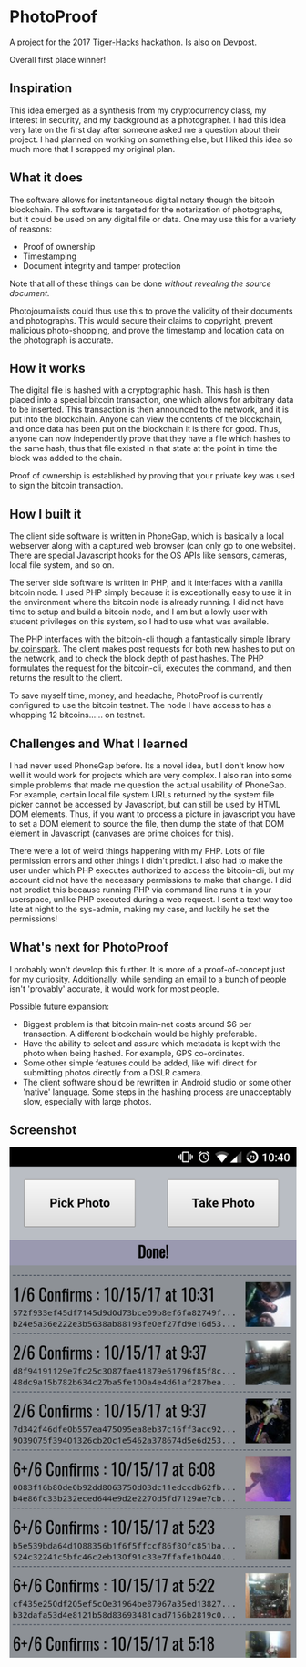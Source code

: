 # PhotoProof
A project for the 2017 [Tiger-Hacks](http://tiger-hacks.com/) hackathon. Is also on [Devpost](https://devpost.com/software/photoproof).

Overall first place winner!

## Inspiration

This idea emerged as a synthesis from my cryptocurrency class, my interest in security, and my background as a photographer. I had this idea very late on the first day after someone asked me a question about their project. I had planned on working on something else, but I liked this idea so much more that I scrapped my original plan.

## What it does

The software allows for instantaneous digital notary though the bitcoin blockchain. The software is targeted for the notarization of photographs, but it could be used on any digital file or data. One may use this for a variety of reasons:

* Proof of ownership
* Timestamping
* Document integrity and tamper protection

Note that all of these things can be done  *without revealing the source document.*

Photojournalists could thus use this to prove the validity of their documents and photographs. This would secure their claims to copyright, prevent malicious photo-shopping, and prove the timestamp and location data on the photograph is accurate.


## How it works

The digital file is hashed with a cryptographic hash. This hash is then placed into a special bitcoin transaction, one which allows for arbitrary data to be inserted. This transaction is then announced to the network, and it is put into the blockchain. Anyone can view the contents of the blockchain, and once data has been put on the blockchain it is there for good. Thus, anyone can now independently prove that they have a file which hashes to the same hash, thus that file existed in that state at the point in time the block was added to the chain.

Proof of ownership is established by proving that your private key was used to sign the bitcoin transaction.

## How I built it

The client side software is written in PhoneGap, which is basically a local webserver along with a captured web browser (can only go to one website). There are special Javascript hooks for the OS APIs like sensors, cameras, local file system, and so on.

The server side software is written in PHP, and it interfaces with a vanilla bitcoin node. I used PHP simply because it is exceptionally easy to use it in the environment where the bitcoin node is already running. I did not have time to setup and build a bitcoin node, and I am but a lowly user with student privileges on this system, so I had to use what was available.

The PHP interfaces with the bitcoin-cli though a fantastically simple [library by coinspark](https://github.com/coinspark/php-OP_RETURN). The client makes post requests for both new hashes to put on the network, and to check the block depth of past hashes. The PHP formulates the request for the bitcoin-cli, executes the command, and then returns the result to the client.

To save myself time, money, and headache, PhotoProof is currently configured to use the bitcoin testnet. The node I have access to has a whopping 12 bitcoins...... on testnet.

## Challenges and What I learned

I had never used PhoneGap before. Its a novel idea, but I don't know how well it would work for projects which are very complex. I also ran into some simple problems that made me question the actual usability of PhoneGap. For example, certain local file system URLs returned by the system file picker cannot be accessed by Javascript, but can still be used by HTML DOM elements. Thus, if you want to process a picture in javascript you have to set a DOM element to source the file, then dump the state of that DOM element in Javascript (canvases are prime choices for this).

There were a lot of weird things happening with my PHP. Lots of file permission errors and other things I didn't predict. I also had to make the user under which PHP executes authorized to access the bitcoin-cli, but my account did not have the necessary permissions to make that change. I did not predict this because running PHP via command line runs it in your userspace, unlike PHP executed during a web request. I sent a text way too late at night to the sys-admin, making my case, and luckily he set the permissions!

## What's next for PhotoProof

I probably won't develop this further. It is more of a proof-of-concept just for my curiosity. Additionally, while sending an email to a bunch of people isn't 'provably' accurate, it would work for most people.

Possible future expansion:

* Biggest problem is that bitcoin main-net costs around $6 per transaction. A different blockchain would be highly preferable.
* Have the ability to select and assure which metadata is kept with the photo when being hashed. For example, GPS co-ordinates.
* Some other simple features could be added, like wifi direct for submitting photos directly from a DSLR camera.
* The client software should be rewritten in Android studio or some other 'native' language. Some steps in the hashing process are unacceptably slow, especially with large photos.

## Screenshot

![screenshot](https://github.com/FriesW/PhotoProof/raw/master/screenshot.png)
